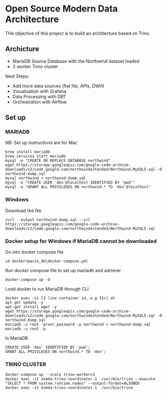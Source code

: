 # Open Source Modern Data Architecture


THe objective of this project is to build an architecture based on Trino. 

## Archicture

- MariaDB Source Database with the Northwind dataset loaded
- 3 worker Trino cluster

Next Steps:

- Add more data sources (flat file, APIs, DWH)
- Visualisation with Grafana
- Data Processing with DBT
- Orchestration with Airflow


## Set up

### MARIADB

NB: Set up instructions are for Mac


```
brew install mariadb
brew services start mariadb
mysql -e "CREATE OR REPLACE DATABASE northwind"
wget https://storage.googleapis.com/google-code-archive-downloads/v2/code.google.com/northwindextended/Northwind.MySQL5.sql -O northwind-dump.sql
mysql northwind < northwind-dump.sql
mysql -e "CREATE USER 'dev'@localhost IDENTIFIED BY 'pwd'" 
mysql -e "GRANT ALL PRIVILEGES ON northwind.* TO 'dev'@localhost" 
```

### Windows
Download the file
```
curl --output northwind-dump.sql --url https://storage.googleapis.com/google-code-archive-downloads/v2/code.google.com/northwindextended/Northwind.MySQL5.sql
```

### Docker setup for Windows if MariaDB cannot be downloaded
Go into docker compose file
```
cd docker\maria_db\docker-compose.yml
```
Run docker compose file to set up mariadb and adminer 
```
docker-compose up -d
```

Load docker to run MariaDB through CLI
```
docker exec -it [3 line container id, e.g 31c] sh 
apt-get update -y
apt-get install wget -y
wget https://storage.googleapis.com/google-code-archive-downloads/v2/code.google.com/northwindextended/Northwind.MySQL5.sql -O northwind-dump.sql
mariadb -u root -proot_password -p northwind < northwind-dump.sql
mariadb -u root -p
```

In MariaDB
```
CREATE USER 'dev' IDENTIFIED BY 'pwd';
GRANT ALL PRIVILEGES ON northwind.* TO 'dev';
```


### TRINO CLUSTER

```
docker-compose up --scale trino-worker=3
docker exec -it osmda-trino-coordinator-1  /usr/bin/trino --execute "SELECT * FROM system.runtime.nodes" --output-format=ALIGNED
docker exec -it osmda-trino-coordinator-1  /usr/bin/trino
```

